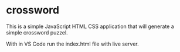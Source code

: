 # crossword
This is a simple JavaScript HTML CSS application that will generate a simple crossword puzzel.

With in VS Code run the index.html file with live server.

